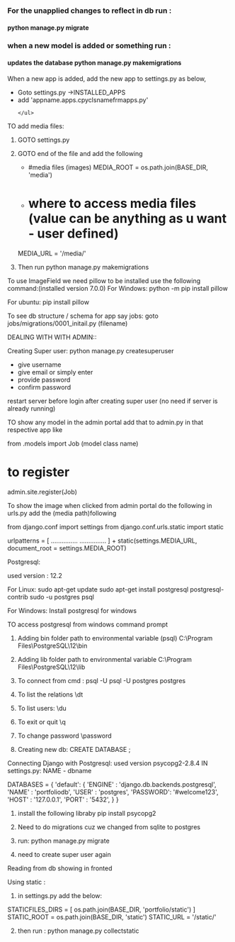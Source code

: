 <div>
    <h3>For the unapplied changes to reflect in db run :</h3>
    <h4>
        <strong>python manage.py migrate</strong>
    </h4>
    <h3>when a new model is added or something run :</h3>
    <h4>updates the database
        <strong>python manage.py makemigrations</strong>
    </h4>
</div>
<div>
    <p>When a new app is added, add the new app to settings.py as below,
    </p>
    <ul>
        <li>Goto settings.py ->INSTALLED_APPS</li>
        <li>add 'appname.apps.cpyclsnamefrmapps.py'</li>

    </ul>
</div>

TO add media files:
1. GOTO settings.py 
2. GOTO end of the file and add the following
    - #media files (images)
    MEDIA_ROOT = os.path.join(BASE_DIR, 'media')
    - # where to access media files (value can be anything as u want - user defined)
    MEDIA_URL = '/media/'

3. Then run python manage.py makemigrations

To use ImageField we need pillow to be installed use the following command:(installed version 7.0.0)
For Windows:
python -m pip install pillow

For ubuntu:
pip install pillow

To see db structure / schema for app say jobs:
goto jobs/migrations/0001_initail.py (filename)


DEALING WITH WITH ADMIN::

Creating Super user:
python manage.py createsuperuser

- give username
- give email or simply enter
- provide password
- confirm password

restart server before login after creating super user (no need if server is already running)

TO show any model in the admin portal add that to admin.py in that respective app like

from .models import Job (model class name)

# to register
admin.site.register(Job)

To show the image when clicked from admin portal do the following
in urls.py add the (media path)following

from django.conf import settings
from django.conf.urls.static import static

urlpatterns = [
    ...............
    ...............
] + static(settings.MEDIA_URL, document_root = settings.MEDIA_ROOT)


Postgresql:

used version : 12.2 

For Linux:
sudo apt-get update
sudo apt-get install postgresql postgresql-contrib
sudo -u postgres psql



For Windows:
Install postgresql for windows

TO access postgresql from windows command prompt
1. Adding bin folder path to environmental variable (psql)
    C:\Program Files\PostgreSQL\12\bin
2. Adding lib folder path to environmental variable
    C:\Program Files\PostgreSQL\12\lib

1. To connect from cmd :
    psql -U <username> <dbname>
    psql -U postgres postgres

2. To list the relations
    \dt

3. To list users:
    \du

4. To exit or quit
    \q

5. To change password
    \password <username>

6. Creating new db:
    CREATE DATABASE <dbname>;


Connecting Django with Postgresql:
used version psycopg2-2.8.4
IN settings.py: NAME - dbname

DATABASES = {
    'default': {
        'ENGINE'  : 'django.db.backends.postgresql',
        'NAME'    : 'portfoliodb',
        'USER'    : 'postgres',
        'PASSWORD': '#welcome123',
        'HOST'    : '127.0.0.1',
        'PORT'    : '5432',
    }
}


1. install the following libraby
    pip install psycopg2

2. Need to do migrations cuz we changed from sqlite to postgres

3. run: python manage.py migrate

4. need to create super user again

Reading from db showing in fronted


Using static :
1. in settings.py add the below:

STATICFILES_DIRS = [
                os.path.join(BASE_DIR, 'portfolio/static')
]
STATIC_ROOT = os.path.join(BASE_DIR, 'static')
STATIC_URL = '/static/'

2. then run : python manage.py collectstatic



